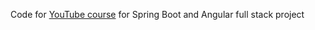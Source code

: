Code for [YouTube course](https://www.youtube.com/watch?v=8ZPsZBcue50&t=57s&ab_channel=Amigoscode) for Spring Boot and Angular full stack project
